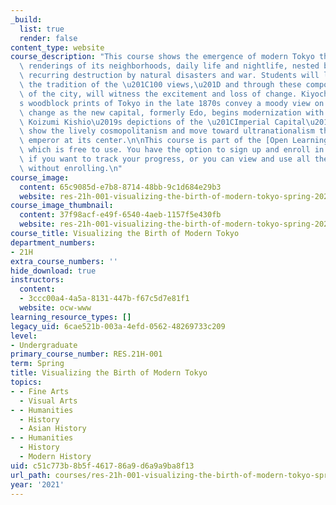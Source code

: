 ```yaml
---
_build:
  list: true
  render: false
content_type: website
course_description: "This course shows the emergence of modern Tokyo through artist\
  \ renderings of its neighborhoods, daily life and nightlife, nested between its\
  \ recurring destruction by natural disasters and war. Students will learn about\
  \ the tradition of the \u201C100 views,\u201D and through these composite depictions\
  \ of the city, will witness the excitement and loss of change. Kiyochika Kobayashi\u2019\
  s woodblock prints of Tokyo in the late 1870s convey a moody view on the cusp of\
  \ change as the new capital, formerly Edo, begins modernization with Western influences.\
  \ Koizumi Kishio\u2019s depictions of the \u201CImperial Capital\u201D in the 1930s\
  \ show the lively cosmopolitanism and move toward ultranationalism that placed the\
  \ emperor at its center.\n\nThis course is part of the [Open Learning Library](https://openlearning.mit.edu/courses-programs/open-learning-library),\
  \ which is free to use. You have the option to sign up and enroll in the course\
  \ if you want to track your progress, or you can view and use all the materials\
  \ without enrolling.\n"
course_image:
  content: 65c9085d-e7b8-8714-48bb-9c1d684e29b3
  website: res-21h-001-visualizing-the-birth-of-modern-tokyo-spring-2021
course_image_thumbnail:
  content: 37f98acf-e49f-6540-4aeb-1157f5e430fb
  website: res-21h-001-visualizing-the-birth-of-modern-tokyo-spring-2021
course_title: Visualizing the Birth of Modern Tokyo
department_numbers:
- 21H
extra_course_numbers: ''
hide_download: true
instructors:
  content:
  - 3ccc00a4-4a5a-8131-447b-f67c5d7e81f1
  website: ocw-www
learning_resource_types: []
legacy_uid: 6cae521b-003a-4efd-0562-48269733c209
level:
- Undergraduate
primary_course_number: RES.21H-001
term: Spring
title: Visualizing the Birth of Modern Tokyo
topics:
- - Fine Arts
  - Visual Arts
- - Humanities
  - History
  - Asian History
- - Humanities
  - History
  - Modern History
uid: c51c773b-8b5f-4617-86a9-d6a9a9ba8f13
url_path: courses/res-21h-001-visualizing-the-birth-of-modern-tokyo-spring-2021
year: '2021'
---
```

